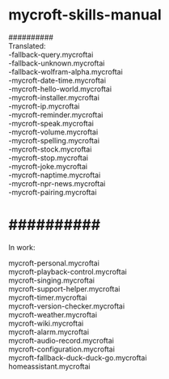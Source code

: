 # mycroft-skills-manual  
##########  
Translated:  
-fallback-query.mycroftai  
-fallback-unknown.mycroftai  
-fallback-wolfram-alpha.mycroftai  
-mycroft-date-time.mycroftai  
-mycroft-hello-world.mycroftai  
-mycroft-installer.mycroftai  
-mycroft-ip.mycroftai  
-mycroft-reminder.mycroftai  
-mycroft-speak.mycroftai  
-mycroft-volume.mycroftai  
-mycroft-spelling.mycroftai  
-mycroft-stock.mycroftai  
-mycroft-stop.mycroftai  
-mycroft-joke.mycroftai  
-mycroft-naptime.mycroftai  
-mycroft-npr-news.mycroftai  
-mycroft-pairing.mycroftai  

##########  
=======
In work:  

mycroft-personal.mycroftai  
mycroft-playback-control.mycroftai  
mycroft-singing.mycroftai  
mycroft-support-helper.mycroftai  
mycroft-timer.mycroftai  
mycroft-version-checker.mycroftai   
mycroft-weather.mycroftai  
mycroft-wiki.mycroftai  
mycroft-alarm.mycroftai  
mycroft-audio-record.mycroftai  
mycroft-configuration.mycroftai  
mycroft-fallback-duck-duck-go.mycroftai  
homeassistant.mycroftai  
